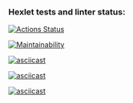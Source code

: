 ### Hexlet tests and linter status:
[![Actions Status](https://github.com/Yonnico/frontend-project-44/actions/workflows/hexlet-check.yml/badge.svg)](https://github.com/Yonnico/frontend-project-44/actions)

[![Maintainability](https://api.codeclimate.com/v1/badges/1c8931cef21b478f8a74/maintainability)](https://codeclimate.com/github/Yonnico/frontend-project-44/maintainability)

[![asciicast](https://asciinema.org/a/pnLxbPYIUHiwSEKBTL54rqnda.svg)](https://asciinema.org/a/pnLxbPYIUHiwSEKBTL54rqnda)

[![asciicast](https://asciinema.org/a/2omiIkg00Yd3zOTAYl7BZ9daH.svg)](https://asciinema.org/a/2omiIkg00Yd3zOTAYl7BZ9daH)

[![asciicast](https://asciinema.org/a/agDXwOmDWfg0BH12vLzjI8vE1.svg)](https://asciinema.org/a/agDXwOmDWfg0BH12vLzjI8vE1)
